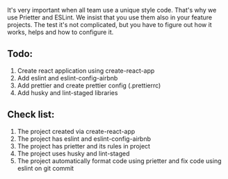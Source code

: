 It's very important when all team use a unique style code. That's why we use Prietter and ESLint. We insist that you use them also in your feature projects. The test it's not complicated, but you have to figure out how it works, helps and how to configure it.

## Todo:

1. Create react application using create-react-app
2. Add eslint and eslint-config-airbnb
3. Add prettier and create prettier config (.prettierrc)
4. Add husky and lint-staged libraries

## Check list:

1. The project created via create-react-app
2. The project has eslint and eslint-config-airbnb
3. The project has prietter and its rules in project
4. The project uses husky and lint-staged
5. The project automatically format code using prietter and fix code using eslint on git commit
